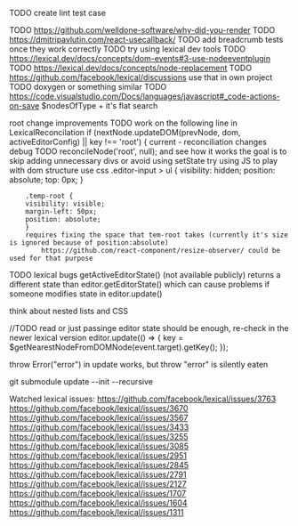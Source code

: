 TODO create lint test case

TODO https://github.com/welldone-software/why-did-you-render
TODO https://dmitripavlutin.com/react-usecallback/
TODO add breadcrumb tests once they work correctly
TODO try using lexical dev tools
TODO https://lexical.dev/docs/concepts/dom-events#3-use-nodeeventplugin
TODO https://lexical.dev/docs/concepts/node-replacement
TODO https://github.com/facebook/lexical/discussions
    use that in own project
TODO doxygen or something similar
TODO https://code.visualstudio.com/Docs/languages/javascript#_code-actions-on-save
$nodesOfType + it's flat search

root change improvements
    TODO work on the following line in LexicalReconcilation
        if (nextNode.updateDOM(prevNode, dom, activeEditorConfig) || key !== 'root') {
    current - reconciliation changes
        debug TODO reconcileNode('root', null); and see how it works
            the goal is to skip adding unnecessary divs or avoid using setState
    try using JS to play with dom structure
    use css
        .editor-input > ul {
        visibility: hidden;
        position: absolute;
        top: 0px;
        }

        .temp-root {
        visibility: visible;
        margin-left: 50px;
        position: absolute;
        }
        requires fixing the space that tem-root takes (currently it's size is ignored because of position:absolute)
            https://github.com/react-component/resize-observer/ could be used for that purpose
    

TODO lexical bugs
getActiveEditorState() (not available publicly) returns a different state than editor.getEditorState() which can cause problems if someone modifies state in editor.update()

think about nested lists and CSS

//TODO read or just passinge editor state should be enough, re-check in the newer lexical version
      editor.update(() => {
        key = $getNearestNodeFromDOMNode(event.target).getKey();
      });

throw Error("error") in update works, but throw "error" is silently eaten

git submodule update --init --recursive

Watched lexical issues:
https://github.com/facebook/lexical/issues/3763
https://github.com/facebook/lexical/issues/3670
https://github.com/facebook/lexical/issues/3567
https://github.com/facebook/lexical/issues/3433
https://github.com/facebook/lexical/issues/3255
https://github.com/facebook/lexical/issues/3085
https://github.com/facebook/lexical/issues/2951
https://github.com/facebook/lexical/issues/2845
https://github.com/facebook/lexical/issues/2791
https://github.com/facebook/lexical/issues/2127
https://github.com/facebook/lexical/issues/1707
https://github.com/facebook/lexical/issues/1604
https://github.com/facebook/lexical/issues/1311